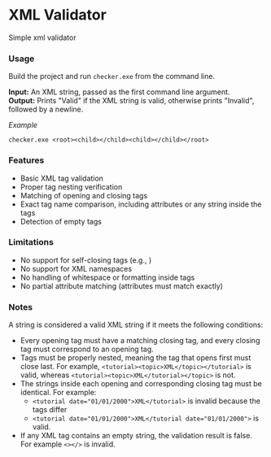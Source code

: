 # XML Validator

Simple xml validator

### Usage

Build the project and run `checker.exe` from the command line.

**Input:** An XML string, passed as the first command line argument.  
**Output:** Prints "Valid" if the XML string is valid, otherwise prints "Invalid", followed by a newline.

_Example_

`checker.exe <root><child></child><child></child></root>`

### Features

- Basic XML tag validation
- Proper tag nesting verification
- Matching of opening and closing tags
- Exact tag name comparison, including attributes or any string inside the tags
- Detection of empty tags

### Limitations
- No support for self-closing tags (e.g., <tag />)
- No support for XML namespaces
- No handling of whitespace or formatting inside tags
- No partial attribute matching (attributes must match exactly)

### Notes

A string is considered a valid XML string if it meets the following conditions:

- Every opening tag must have a matching closing tag, and every closing tag must correspond to an opening tag.
- Tags must be properly nested, meaning the tag that opens first must close last. For example, `<tutorial><topic>XML</topic></tutorial>` is valid, whereas `<tutorial><topic>XML</tutorial></topic>` is not.
- The strings inside each opening and corresponding closing tag must be identical. For example:
  - `<tutorial date="01/01/2000">XML</tutorial>` is invalid because the tags differ
  - `<tutorial date="01/01/2000">XML</tutorial date="01/01/2000">` is valid.
- If any XML tag contains an empty string, the validation result is false. For example `<></>` is invalid.
  

